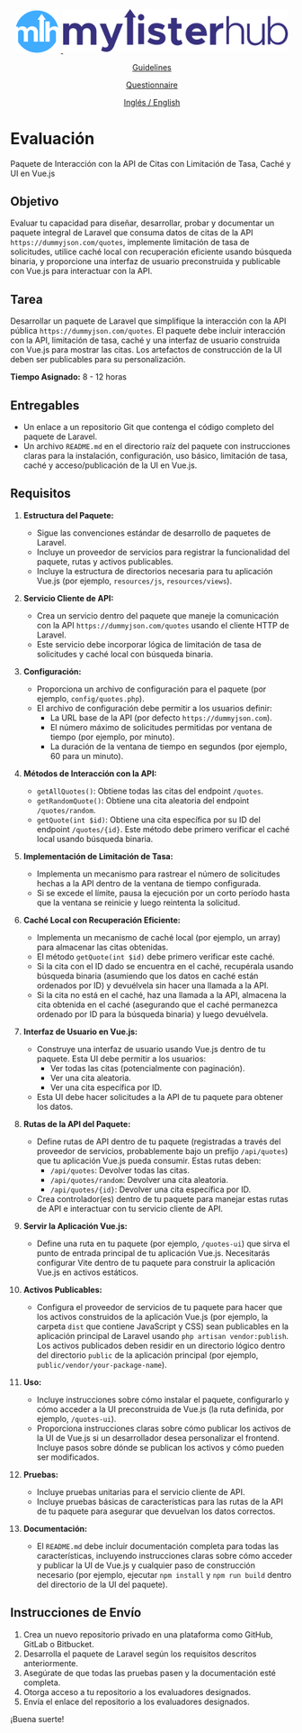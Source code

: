 <p align="center">
    <a href="https://mylisterhub.com" target="_blank">
        <img src="https://raw.githubusercontent.com/FmTod2/skill-assessment/7ff556c2bb35948c7ee4e23667191ed05d8f88f3/assets/logo.svg" width="75" alt="Logo" style="padding-right: 5px;">
        <img src="https://raw.githubusercontent.com/FmTod2/skill-assessment/7ff556c2bb35948c7ee4e23667191ed05d8f88f3/assets/company.svg" width="400" alt="MyListerHub" style="padding-bottom: 2px;">
    </a>
</p>

<p align="center">
    <a href="https://github.com/FmTod/">Guidelines</a>
</p>

<p align="center">
    <a href="https://forms.gle/gSqn6SE3Wa65b3bS7">Questionnaire</a>
</p>

<p align="center">
    <a href="./README.md">Inglés / English</a>
</p>

# Evaluación

Paquete de Interacción con la API de Citas con Limitación de Tasa, Caché y UI en Vue.js

## Objetivo

Evaluar tu capacidad para diseñar, desarrollar, probar y documentar un paquete integral de Laravel que consuma datos de citas de la API `https://dummyjson.com/quotes`, implemente limitación de tasa de solicitudes, utilice caché local con recuperación eficiente usando búsqueda binaria, y proporcione una interfaz de usuario preconstruida y publicable con Vue.js para interactuar con la API.

## Tarea

Desarrollar un paquete de Laravel que simplifique la interacción con la API pública `https://dummyjson.com/quotes`. El paquete debe incluir interacción con la API, limitación de tasa, caché y una interfaz de usuario construida con Vue.js para mostrar las citas. Los artefactos de construcción de la UI deben ser publicables para su personalización.

**Tiempo Asignado:** 8 - 12 horas

## Entregables

* Un enlace a un repositorio Git que contenga el código completo del paquete de Laravel.
* Un archivo `README.md` en el directorio raíz del paquete con instrucciones claras para la instalación, configuración, uso básico, limitación de tasa, caché y acceso/publicación de la UI en Vue.js.

## Requisitos

1. **Estructura del Paquete:**
    * Sigue las convenciones estándar de desarrollo de paquetes de Laravel.
    * Incluye un proveedor de servicios para registrar la funcionalidad del paquete, rutas y activos publicables.
    * Incluye la estructura de directorios necesaria para tu aplicación Vue.js (por ejemplo, `resources/js`, `resources/views`).

2. **Servicio Cliente de API:**
    * Crea un servicio dentro del paquete que maneje la comunicación con la API `https://dummyjson.com/quotes` usando el cliente HTTP de Laravel.
    * Este servicio debe incorporar lógica de limitación de tasa de solicitudes y caché local con búsqueda binaria.

3. **Configuración:**
    * Proporciona un archivo de configuración para el paquete (por ejemplo, `config/quotes.php`).
    * El archivo de configuración debe permitir a los usuarios definir:
        * La URL base de la API (por defecto `https://dummyjson.com`).
        * El número máximo de solicitudes permitidas por ventana de tiempo (por ejemplo, por minuto).
        * La duración de la ventana de tiempo en segundos (por ejemplo, 60 para un minuto).

4. **Métodos de Interacción con la API:**
    * `getAllQuotes()`: Obtiene todas las citas del endpoint `/quotes`.
    * `getRandomQuote()`: Obtiene una cita aleatoria del endpoint `/quotes/random`.
    * `getQuote(int $id)`: Obtiene una cita específica por su ID del endpoint `/quotes/{id}`. Este método debe primero verificar el caché local usando búsqueda binaria.

5. **Implementación de Limitación de Tasa:**
    * Implementa un mecanismo para rastrear el número de solicitudes hechas a la API dentro de la ventana de tiempo configurada.
    * Si se excede el límite, pausa la ejecución por un corto período hasta que la ventana se reinicie y luego reintenta la solicitud.

6. **Caché Local con Recuperación Eficiente:**
    * Implementa un mecanismo de caché local (por ejemplo, un array) para almacenar las citas obtenidas.
    * El método `getQuote(int $id)` debe primero verificar este caché.
    * Si la cita con el ID dado se encuentra en el caché, recupérala usando búsqueda binaria (asumiendo que los datos en caché están ordenados por ID) y devuélvela sin hacer una llamada a la API.
    * Si la cita no está en el caché, haz una llamada a la API, almacena la cita obtenida en el caché (asegurando que el caché permanezca ordenado por ID para la búsqueda binaria) y luego devuélvela.

7. **Interfaz de Usuario en Vue.js:**
    * Construye una interfaz de usuario usando Vue.js dentro de tu paquete. Esta UI debe permitir a los usuarios:
        * Ver todas las citas (potencialmente con paginación).
        * Ver una cita aleatoria.
        * Ver una cita específica por ID.
    * Esta UI debe hacer solicitudes a la API de tu paquete para obtener los datos.

8. **Rutas de la API del Paquete:**
    * Define rutas de API dentro de tu paquete (registradas a través del proveedor de servicios, probablemente bajo un prefijo `/api/quotes`) que tu aplicación Vue.js pueda consumir. Estas rutas deben:
        * `/api/quotes`: Devolver todas las citas.
        * `/api/quotes/random`: Devolver una cita aleatoria.
        * `/api/quotes/{id}`: Devolver una cita específica por ID.
    * Crea controlador(es) dentro de tu paquete para manejar estas rutas de API e interactuar con tu servicio cliente de API.

9. **Servir la Aplicación Vue.js:**
    * Define una ruta en tu paquete (por ejemplo, `/quotes-ui`) que sirva el punto de entrada principal de tu aplicación Vue.js. Necesitarás configurar Vite dentro de tu paquete para construir la aplicación Vue.js en activos estáticos.

10. **Activos Publicables:**
    * Configura el proveedor de servicios de tu paquete para hacer que los activos construidos de la aplicación Vue.js (por ejemplo, la carpeta `dist` que contiene JavaScript y CSS) sean publicables en la aplicación principal de Laravel usando `php artisan vendor:publish`. Los activos publicados deben residir en un directorio lógico dentro del directorio `public` de la aplicación principal (por ejemplo, `public/vendor/your-package-name`).

11. **Uso:**
    * Incluye instrucciones sobre cómo instalar el paquete, configurarlo y cómo acceder a la UI preconstruida de Vue.js (la ruta definida, por ejemplo, `/quotes-ui`).
    * Proporciona instrucciones claras sobre cómo publicar los activos de la UI de Vue.js si un desarrollador desea personalizar el frontend. Incluye pasos sobre dónde se publican los activos y cómo pueden ser modificados.

12. **Pruebas:**
    * Incluye pruebas unitarias para el servicio cliente de API.
    * Incluye pruebas básicas de características para las rutas de la API de tu paquete para asegurar que devuelvan los datos correctos.

13. **Documentación:**
    * El `README.md` debe incluir documentación completa para todas las características, incluyendo instrucciones claras sobre cómo acceder y publicar la UI de Vue.js y cualquier paso de construcción necesario (por ejemplo, ejecutar `npm install` y `npm run build` dentro del directorio de la UI del paquete).

## Instrucciones de Envío

1. Crea un nuevo repositorio privado en una plataforma como GitHub, GitLab o Bitbucket.
2. Desarrolla el paquete de Laravel según los requisitos descritos anteriormente.
3. Asegúrate de que todas las pruebas pasen y la documentación esté completa.
4. Otorga acceso a tu repositorio a los evaluadores designados.
5. Envía el enlace del repositorio a los evaluadores designados.

¡Buena suerte!